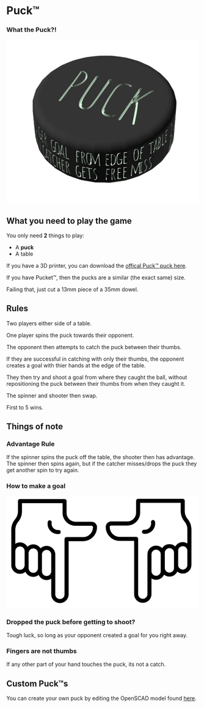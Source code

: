 # Puck™

### What the Puck?!

![](./assets/puck.png)

## What you need to play the game

You only need **2** things to play:

- A **puck**
- A table

If you have a 3D printer, you can download the [offical Puck™ puck here](./puck/puck.stl).

If you have Pucket™, then the pucks are a similar (the exact same) size.

Failing that, just cut a 13mm piece of a 35mm dowel.

## Rules

Two players either side of a table.

One player spins the puck towards their opponent.

The opponent then attempts to catch the puck between their thumbs.

If they are successful in catching with only their thumbs, the opponent creates a goal with thier hands at the edge of the table.

They then try and shoot a goal from where they caught the ball, without repositioning the puck between their thumbs from when they caught it.

The spinner and shooter then swap.

First to 5 wins.

## Things of note

### Advantage Rule

If the spinner spins the puck off the table, the shooter then has advantage. The spinner then spins again, but if the catcher misses/drops the puck they get another spin to try again.

### How to make a goal

![finger goal example](./assets/fingergoal.png)

### Dropped the puck before getting to shoot?

Tough luck, so long as your opponent created a goal for you right away.

### Fingers are not thumbs

If any other part of your hand touches the puck, its not a catch.

## Custom Puck™s

You can create your own puck by editing the OpenSCAD model found [here](./puck/puck.scad).
